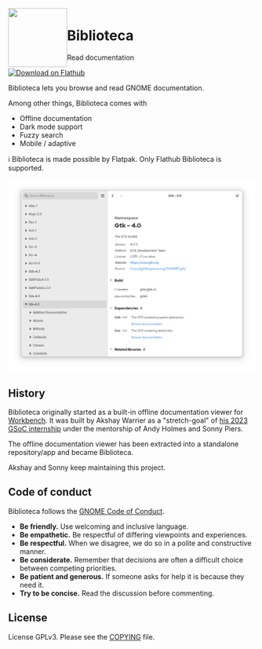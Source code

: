 <img style="vertical-align: middle;" src="data/icons/hicolor/scalable/apps/app.drey.Biblioteca.svg" width="120" height="120" align="left">

# Biblioteca

Read documentation

<a href='https://flathub.org/apps/app.drey.Biblioteca'><img width='240' height='80' alt='Download on Flathub' src='https://flathub.org/api/badge?svg&locale=en'/></a>

Biblioteca lets you browse and read GNOME documentation.

Among other things, Biblioteca comes with

- Offline documentation
- Dark mode support
- Fuzzy search
- Mobile / adaptive

ℹ️ Biblioteca is made possible by Flatpak. Only Flathub Biblioteca is supported.

![Screenshot](./data/screenshot.png)

## History

Biblioteca originally started as a built-in offline documentation viewer for [Workbench](https://github.com/workbenchdev/Workbench). It was built by Akshay Warrier as a "stretch-goal" of [his 2023 GSoC internship](https://akshaywarrier.medium.com/) under the mentorship of Andy Holmes and Sonny Piers.

The offline documentation viewer has been extracted into a standalone repository/app and became Biblioteca.

Akshay and Sonny keep maintaining this project.

## Code of conduct

Biblioteca follows the [GNOME Code of Conduct](https://conduct.gnome.org/).

- **Be friendly.** Use welcoming and inclusive language.
- **Be empathetic.** Be respectful of differing viewpoints and experiences.
- **Be respectful.** When we disagree, we do so in a polite and constructive manner.
- **Be considerate.** Remember that decisions are often a difficult choice between competing priorities.
- **Be patient and generous.** If someone asks for help it is because they need it.
- **Try to be concise.** Read the discussion before commenting.

## License

License
GPLv3. Please see the [COPYING](./COPYING) file.
